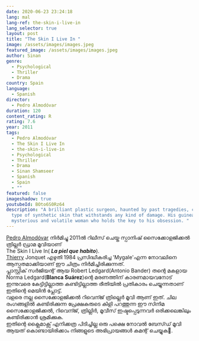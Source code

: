 ```yaml
---
date: 2020-06-23 23:24:18
lang: mal
lang-ref: the-skin-i-live-in
lang_selector: true
layout: post
title: "The Skin I Live In "
image: /assets/images/images.jpeg
featured_image: /assets/images/images.jpeg
author: Sinan
genre:
  - Psychological
  - Thriller
  - Drama
country: Spain
language:
  - Spanish
director:
  - Pedro Almodóvar
duration: 120
content_rating: R
rating: 7.6
year: 2011
tags:
  - Pedro Almodóvar
  - The Skin I Live In
  - the-skin-i-live-in
  - Psychological
  - Thriller
  - Drama
  - Sinan Shamseer
  - Spanish
  - Spain
  - ""
featured: false
imageshadow: true
youtubeId: BOto6S0Rz64
description: "A brilliant plastic surgeon, haunted by past tragedies, creates a
  type of synthetic skin that withstands any kind of damage. His guinea pig: a
  mysterious and volatile woman who holds the key to his obsession. "
---
```

[Pedro Almodóvar](https://en.m.wikipedia.org/wiki/Pedro_Almod%C3%B3var) നിർമിച്ചു 2011ൽ റിലീസ് ചെയ്ത സ്പാനിഷ് സൈക്കോളജിക്കൽ ത്രില്ലർ ഡ്രാമ മൂവിയാണ്\
The Skin I Live In( ***La piel que habito***).\
[Thierry](https://en.m.wikipedia.org/wiki/Thierry_Jonquet) Jonquet എഴുതി 1984 പ്രസിദ്ധീകരിച്ച 'Mygale'എന്ന നോവലിനെ ആസ്പതമാക്കിയാണ് ഈ ചിത്രം നിർമിച്ചിരിക്കുന്നത്.\
പ്ലാസ്റ്റിക് സർജിയന്റ് ആയ Robert Ledgard(Antonio Bander) തന്റെ മകളായ Norma Ledgard(**Blanca Suárez**)ന്റെ മരണത്തിന് കാരണമായവനോട് ഇന്നുവരെ കേട്ടിട്ടില്ലാത്ത കണ്ടിട്ടില്ലാത്ത രീതിയിൽ പ്രതികാരം ചെയ്യുന്നതാണ് ഇതിന്റെ മെയിൻ പ്ലോട്ട്.\
വളരെ നല്ല സൈക്കോളജിക്കൽ റിവെന്ജ് ത്രില്ലെർ മൂവി ആണ് ഇത്. ചില രംഗങ്ങളിൽ കണ്ടിരിക്കുന്ന പ്രേക്ഷകരുടെ കിളി പറത്തുന്ന ഈ സിനിമ സൈക്കോളജിക്കൽ, റിവെന്ജ്, ത്രില്ലിർ, മൂവീസ് ഇഷ്ടപ്പെടുന്നവർ ഒരിക്കലെങ്കിലും കണ്ടിരിക്കാൻ ശ്രമിക്കുക.\
ഇതിന്റെ ക്ലൈമാക്സ്‌ എനിക്കത്ര പിടിച്ചില്ല ഒരു പക്ഷെ നോവൽ ബേസ്ഡ് മൂവി ആയത് കൊണ്ടായിരിക്കാം നിങ്ങളുടെ അഭിപ്രായങ്ങൾ കമന്റ്‌ ചെയ്യുക🤗.